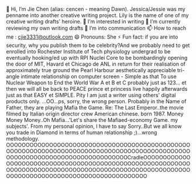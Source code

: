👋 Hi, I’m Jie Chen (alias: cencen - meaning Dawn). 
Jessica/Jessie was my penname into another creative writing project. Lily is the name of one of my creative writing drafts' heroine.
👀 I’m interested in writing
🌱 I’m currently reviewing my own writing drafts
💞️ I’m into communication
📫 How to reach me : cjie3331@outlook.com
😄 Pronouns: She
⚡ Fun fact: if you are into security, why you publish them to be celebrity?And we probably need to get enrolled into Rochester Institute of Tech physiology undergrad to be eventually hooking/ed up with RPI Nuclei Core to be bombardingly opening the door of MIT, Havard et Chicago de ANL in return for their realisation of approximately true ground the Pearl Harbour aesthetically appreciable tri-angle intimate relationship on computer screen - Simple as that To use Nuclear Weapon to End the World War A et B et C probably just as 123... et then we will all be back to PEACE prince et princess live happily afterwards just as that EASY et SIMPLE. Pity I am just a writer using others' digital products only. 
 ...OO...ps, sorry, the wrong person. Probably in the Name of Father, they are playing Mafia the Game. Re: The Last Emperor..the movie filmed by Italian origin director crew American chinese. born 1987. Money Money Money..Oh Mafia...'Let's share the Mafiaed-economy Game. my subjects'. From my personal opinion, I have to say Sorry..But we all know you trade in Diamond in terms of human relationship ;)...wrong methodology.
 OOOOOOOOOOOOOOOOOOOOOOOOOOOOOOOOOOOOOOOOOOOOOOOOOOOOOOOOOOOOOOOOOOOOOOOOOOOOOOOOOOOOOOOOOOOOOOOOOOOOOOOOOOOOOOOOOOOOOOOOOOOOOCradleOOOOOOOOOOOOOOOOOOOOOOOOOOOOOOOOOOOOOOOOOOOOOOOOOOOOOOOOOOOOOOOOOOOOOOOOOOOOOOOOOOOOOOOOOOOOOOOOOOOOOOOOOOOOOOOOOOOOOOOOOOOOOOOOOOOOOOOOOOOOOO
<!---
lupae-cledevon/lupae-cledevon is a ✨ special ✨ repository because its `README.md` (this file) appears on your GitHub profile.
You can click the Preview link to take a look at your changes.
--->
